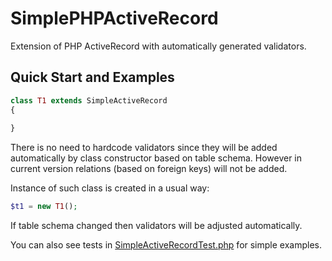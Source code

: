 # SimplePHPActiveRecord

Extension of PHP ActiveRecord with automatically generated validators.

## Quick Start and Examples
```php
class T1 extends SimpleActiveRecord
{
    
}
```

There is no need to hardcode validators since they will be added automatically by 
class constructor based on table schema. However in current version relations 
(based on foreign keys) will not be added.

Instance of such class is created in a usual way:

```php
$t1 = new T1();
```

If table schema changed then validators will be adjusted automatically.

You can also see tests in [SimpleActiveRecordTest.php](tests/unit/SimpleActiveRecordTest.php) for simple examples.

